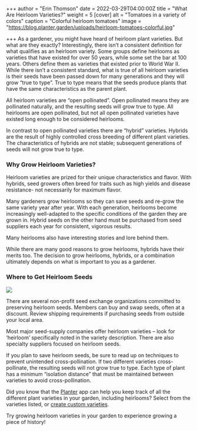 +++
author = "Erin Thomson"
date = 2022-03-29T04:00:00Z
title = "What Are Heirloom Varieties?"
weight = 5
[cover]
alt = "Tomatoes in a variety of colors"
caption = "Colorful heirloom tomatoes"
image = "https://blog.planter.garden/uploads/heirloom-tomatoes-colorful.jpg"

+++
As a gardener, you might have heard of heirloom plant varieties. But what are they exactly? Interestingly, there isn’t a consistent definition for what qualifies as an heirloom variety. Some groups define heirlooms as varieties that have existed for over 50 years, while some set the bar at 100 years. Others define them as varieties that existed prior to World War II. While there isn’t a consistent standard, what is true of all heirloom varieties is their seeds have been passed down for many generations and they will grow “true to type”. True to type means that the seeds produce plants that have the same characteristics as the parent plant.

All heirloom varieties are “open pollinated”. Open pollinated means they are pollinated naturally, and the resulting seeds will grow true to type. All heirlooms are open pollinated, but not all open pollinated varieties have existed long enough to be considered heirlooms.

In contrast to open pollinated varieties there are “hybrid” varieties. Hybrids are the result of highly controlled cross breeding of different plant varieties. The characteristics of hybrids are not stable; subsequent generations of seeds will not grow true to type.

### Why Grow Heirloom Varieties?

Heirloom varieties are prized for their unique characteristics and flavor. With hybrids, seed growers often breed for traits such as high yields and disease resistance- not necessarily for maximum flavor.

Many gardeners grow heirlooms so they can save seeds and re-grow the same variety year after year. With each generation, heirlooms become increasingly well-adapted to the specific conditions of the garden they are grown in. Hybrid seeds on the other hand must be purchased from seed suppliers each year for consistent, vigorous results.

Many heirlooms also have interesting stories and lore behind them.

While there are many good reasons to grow heirlooms, hybrids have their merits too. The decision to grow heirlooms, hybrids, or a combination ultimately depends on what is important to you as a gardener.

### Where to Get Heirloom Seeds

![](https://blog.planter.garden/uploads/planting-bean-seeds2.jpg)

There are several non-profit seed exchange organizations committed to preserving heirloom seeds. Members can buy and swap seeds, often at a discount. Review shipping requirements if purchasing seeds from outside your local area.

Most major seed-supply companies offer heirloom varieties – look for ‘heirloom’ specifically noted in the variety description. There are also specialty suppliers focused on heirloom seeds.

If you plan to save heirloom seeds, be sure to read up on techniques to prevent unintended cross-pollination. If two different varieties cross-pollinate, the resulting seeds will not grow true to type. Each type of plant has a minimum “isolation distance” that must be maintained between varieties to avoid cross-pollination.

Did you know that the [Planter](https://planter.garden/) app can help you keep track of all the different plant varieties in your garden, including heirlooms? Select from the varieties listed, or [create custom varieties](https://info.planter.garden/varieties).

Try growing heirloom varieties in your garden to experience growing a piece of history!